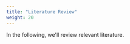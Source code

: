 ```yaml
---
title: "Literature Review"
weight: 20
---
```


In the following, we'll review relevant literature. 


